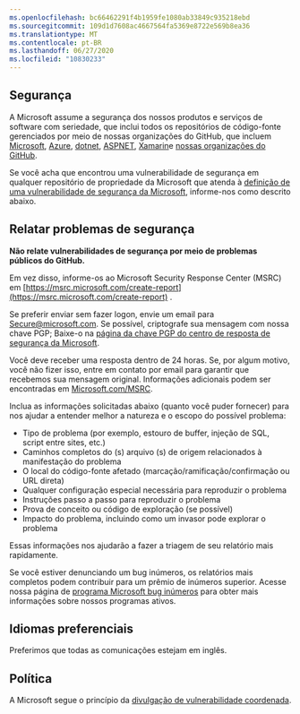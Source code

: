 ```yaml
---
ms.openlocfilehash: bc66462291f4b1959fe1080ab33849c935218ebd
ms.sourcegitcommit: 109d1d7608ac4667564fa5369e8722e569b8ea36
ms.translationtype: MT
ms.contentlocale: pt-BR
ms.lasthandoff: 06/27/2020
ms.locfileid: "10830233"
---
```

<!-- BEGIN MICROSOFT SECURITY.MD V0.0.5 BLOCK -->

## Segurança

A Microsoft assume a segurança dos nossos produtos e serviços de software com seriedade, que inclui todos os repositórios de código-fonte gerenciados por meio de nossas organizações do GitHub, que incluem [Microsoft](https://github.com/Microsoft), [Azure](https://github.com/Azure), [dotnet](https://github.com/dotnet), [ASPNET](https://github.com/aspnet), [Xamarin](https://github.com/xamarin)e [nossas organizações do GitHub](https://opensource.microsoft.com/).

Se você acha que encontrou uma vulnerabilidade de segurança em qualquer repositório de propriedade da Microsoft que atenda à [definição de uma vulnerabilidade de segurança da Microsoft](https://docs.microsoft.com/en-us/previous-versions/tn-archive/cc751383(v=technet.10)), informe-nos como descrito abaixo.

## Relatar problemas de segurança

**Não relate vulnerabilidades de segurança por meio de problemas públicos do GitHub.**

Em vez disso, informe-os ao Microsoft Security Response Center (MSRC) em [https://msrc.microsoft.com/create-report](https://msrc.microsoft.com/create-report) .

Se preferir enviar sem fazer logon, envie um email para [Secure@microsoft.com](mailto:secure@microsoft.com).  Se possível, criptografe sua mensagem com nossa chave PGP; Baixe-o na [página da chave PGP do centro de resposta de segurança da Microsoft](https://www.microsoft.com/en-us/msrc/pgp-key-msrc).

Você deve receber uma resposta dentro de 24 horas. Se, por algum motivo, você não fizer isso, entre em contato por email para garantir que recebemos sua mensagem original. Informações adicionais podem ser encontradas em [Microsoft.com/MSRC](https://www.microsoft.com/msrc). 

Inclua as informações solicitadas abaixo (quanto você puder fornecer) para nos ajudar a entender melhor a natureza e o escopo do possível problema:

  * Tipo de problema (por exemplo, estouro de buffer, injeção de SQL, script entre sites, etc.)
  * Caminhos completos do (s) arquivo (s) de origem relacionados à manifestação do problema
  * O local do código-fonte afetado (marcação/ramificação/confirmação ou URL direta)
  * Qualquer configuração especial necessária para reproduzir o problema
  * Instruções passo a passo para reproduzir o problema
  * Prova de conceito ou código de exploração (se possível)
  * Impacto do problema, incluindo como um invasor pode explorar o problema

Essas informações nos ajudarão a fazer a triagem de seu relatório mais rapidamente.

Se você estiver denunciando um bug inúmeros, os relatórios mais completos podem contribuir para um prêmio de inúmeros superior. Acesse nossa página de [programa Microsoft bug inúmeros](https://microsoft.com/msrc/bounty) para obter mais informações sobre nossos programas ativos.

## Idiomas preferenciais

Preferimos que todas as comunicações estejam em inglês.

## Política

A Microsoft segue o princípio da [divulgação de vulnerabilidade coordenada](https://www.microsoft.com/en-us/msrc/cvd).

<!-- END MICROSOFT SECURITY.MD BLOCK -->